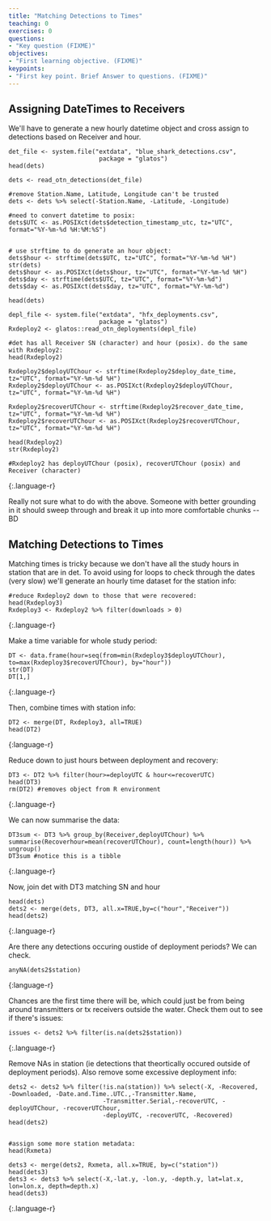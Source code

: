 ```yaml
---
title: "Matching Detections to Times"
teaching: 0
exercises: 0
questions:
- "Key question (FIXME)"
objectives:
- "First learning objective. (FIXME)"
keypoints:
- "First key point. Brief Answer to questions. (FIXME)"
---
```


## Assigning DateTimes to Receivers

We'll have to generate a new hourly datetime object and cross assign to detections based on Receiver and hour.

~~~
det_file <- system.file("extdata", "blue_shark_detections.csv",
                         package = "glatos")
head(dets)

dets <- read_otn_detections(det_file)

#remove Station.Name, Latitude, Longitude can't be trusted
dets <- dets %>% select(-Station.Name, -Latitude, -Longitude)

#need to convert datetime to posix:
dets$UTC <- as.POSIXct(dets$detection_timestamp_utc, tz="UTC", format="%Y-%m-%d %H:%M:%S")


# use strftime to do generate an hour object:
dets$hour <- strftime(dets$UTC, tz="UTC", format="%Y-%m-%d %H")
str(dets)
dets$hour <- as.POSIXct(dets$hour, tz="UTC", format="%Y-%m-%d %H")
dets$day <- strftime(dets$UTC, tz="UTC", format="%Y-%m-%d")
dets$day <- as.POSIXct(dets$day, tz="UTC", format="%Y-%m-%d")

head(dets)

depl_file <- system.file("extdata", "hfx_deployments.csv",
                         package = "glatos")
Rxdeploy2 <- glatos::read_otn_deployments(depl_file) 

#det has all Receiver SN (character) and hour (posix). do the same with Rxdeploy2:
head(Rxdeploy2)

Rxdeploy2$deployUTChour <- strftime(Rxdeploy2$deploy_date_time, tz="UTC", format="%Y-%m-%d %H")
Rxdeploy2$deployUTChour <- as.POSIXct(Rxdeploy2$deployUTChour, tz="UTC", format="%Y-%m-%d %H")

Rxdeploy2$recoverUTChour <- strftime(Rxdeploy2$recover_date_time, tz="UTC", format="%Y-%m-%d %H")
Rxdeploy2$recoverUTChour <- as.POSIXct(Rxdeploy2$recoverUTChour, tz="UTC", format="%Y-%m-%d %H")

head(Rxdeploy2)
str(Rxdeploy2)

#Rxdeploy2 has deployUTChour (posix), recoverUTChour (posix) and Receiver (character)
~~~
{:.language-r}

Really not sure what to do with the above. Someone with better grounding in it should sweep through and break it up into more comfortable chunks -- BD

## Matching Detections to Times

Matching times is tricky because we don't have all the study hours in station that are in det. To avoid using
for loops to check through the dates (very slow) we'll generate an hourly time dataset for the station info:

~~~
#reduce Rxdeploy2 down to those that were recovered:
head(Rxdeploy3)
Rxdeploy3 <- Rxdeploy2 %>% filter(downloads > 0)
~~~
{:.language-r}

Make a time variable for whole study period:

~~~
DT <- data.frame(hour=seq(from=min(Rxdeploy3$deployUTChour), to=max(Rxdeploy3$recoverUTChour), by="hour"))
str(DT)
DT[1,]
~~~
{:.language-r}

Then, combine times with station info:

~~~
DT2 <- merge(DT, Rxdeploy3, all=TRUE)
head(DT2)
~~~
{:language-r}

Reduce down to just hours between deployment and recovery:
~~~
DT3 <- DT2 %>% filter(hour>=deployUTC & hour<=recoverUTC)
head(DT3)
rm(DT2) #removes object from R environment
~~~
{:.language-r}

We can now summarise the data:
~~~
DT3sum <- DT3 %>% group_by(Receiver,deployUTChour) %>% summarise(Recoverhour=mean(recoverUTChour), count=length(hour)) %>% ungroup()
DT3sum #notice this is a tibble
~~~
{:.language-r}

Now, join det with DT3 matching SN and hour

~~~
head(dets)
dets2 <- merge(dets, DT3, all.x=TRUE,by=c("hour","Receiver"))
head(dets2)
~~~
{:.language-r}

Are there any detections occuring oustide of deployment periods? We can check.

~~~
anyNA(dets2$station)
~~~
{:language-r}

Chances are the first time there will be, which could just be from being around transmitters or tx receivers outside the water.
Check them out to see if there's issues:
~~~
issues <- dets2 %>% filter(is.na(dets2$station))
~~~
{:.language-r}

Remove NAs in station (ie detections that theortically occured outside of deployment periods). Also remove some excessive deployment info:
~~~
dets2 <- dets2 %>% filter(!is.na(station)) %>% select(-X, -Recovered, -Downloaded, -Date.and.Time..UTC.,-Transmitter.Name,
                          -Transmitter.Serial,-recoverUTC, -deployUTChour, -recoverUTChour,
                          -deployUTC, -recoverUTC, -Recovered)
head(dets2)


#assign some more station metadata:
head(Rxmeta)

dets3 <- merge(dets2, Rxmeta, all.x=TRUE, by=c("station"))
head(dets3)
dets3 <- dets3 %>% select(-X,-lat.y, -lon.y, -depth.y, lat=lat.x, lon=lon.x, depth=depth.x)
head(dets3)
~~~
{:.language-r}
